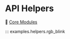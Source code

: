 # API Helpers

&#128013; [Core Modules](https://docs.circuitpython.org/en/latest/shared-bindings/index.html#modules)

::: examples.helpers.rgb_blink
